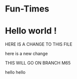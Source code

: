 # Fun-Times


<h1> Hello world !</h1>

HERE IS A CHANGE TO THIS FILE

here is a new change


THIS WILL GO ON BRANCH M65

hello hello
